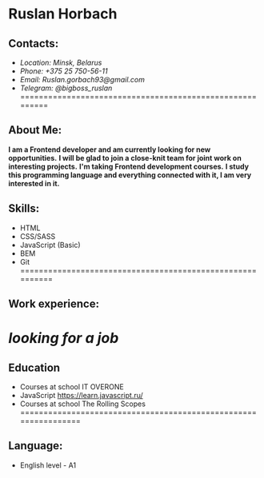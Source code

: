# Ruslan Horbach 

## Contacts: 
* _Location: Minsk, Belarus_
* _Phone: +375 25 750-56-11_
* _Email: Ruslan.gorbach93@gmail.com_
*  *Telegram: @bigboss_ruslan*
=========================================================

## About Me:
__I am a Frontend developer and am currently looking for new opportunities.__
__I will be glad to join a close-knit team for joint work on interesting projects.__
__I'm taking Frontend development courses.__
__I study this programming language and everything connected with it, I am very interested in it.__

## Skills:
* HTML
* CSS/SASS
* JavaScript (Basic)
* BEM
* Git
==========================================================

## Work experience:
***looking for a job***
===============================================================

## Education
* Courses at school IT OVERONE
* JavaScript https://learn.javascript.ru/
* Courses at school The Rolling Scopes
================================================================

## Language:
* English level - A1